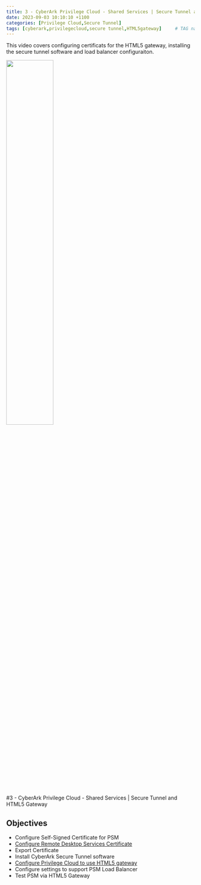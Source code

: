 ```yaml
---
title: 3 - CyberArk Privilege Cloud - Shared Services | Secure Tunnel and HTML5 Gateway
date: 2023-09-03 10:10:10 +1100
categories: [Privilege Cloud,Secure Tunnel]
tags: [cyberark,privilegecloud,secure tunnel,HTML5gateway]     # TAG names should always be lowercase
---
```


This video covers configuring certificats for the HTML5 gateway, installing the secure tunnel software and load balancer configuraiton.

[<img src="https://i.ytimg.com/vi/embTrLbKSl8/maxresdefault.jpg" width="50%">](https://www.youtube.com/watch?v=embTrLbKSl8)

#3 - CyberArk Privilege Cloud - Shared Services | Secure Tunnel and HTML5 Gateway

## Objectives
- Configure Self-Signed Certificate for PSM
- [Configure Remote Desktop Services Certificate](https://cybrad.au/posts/Setup-PSM-Certificate-for-PSM-Gateway/)
- Export Certificate
- Install CyberArk Secure Tunnel software 
- [Configure Privilege Cloud to use HTML5 gateway](https://cybrad.au/posts/Setup-PSM-Certificate-for-PSM-Gateway/)
- Configure settings to support PSM Load Balancer
- Test PSM via HTML5 Gateway
